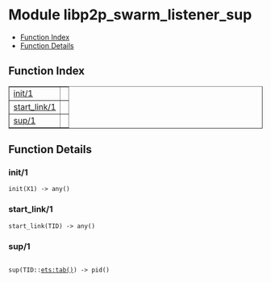 

# Module libp2p_swarm_listener_sup #
* [Function Index](#index)
* [Function Details](#functions)

<a name="index"></a>

## Function Index ##


<table width="100%" border="1" cellspacing="0" cellpadding="2" summary="function index"><tr><td valign="top"><a href="#init-1">init/1</a></td><td></td></tr><tr><td valign="top"><a href="#start_link-1">start_link/1</a></td><td></td></tr><tr><td valign="top"><a href="#sup-1">sup/1</a></td><td></td></tr></table>


<a name="functions"></a>

## Function Details ##

<a name="init-1"></a>

### init/1 ###

`init(X1) -> any()`

<a name="start_link-1"></a>

### start_link/1 ###

`start_link(TID) -> any()`

<a name="sup-1"></a>

### sup/1 ###

<pre><code>
sup(TID::<a href="ets.md#type-tab">ets:tab()</a>) -&gt; pid()
</code></pre>
<br />


